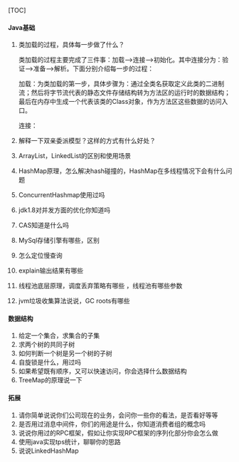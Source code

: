 [TOC]

#### Java基础

1. 类加载的过程，具体每一步做了什么？

   类加载的过程主要完成了三件事：加载-->连接-->初始化。其中连接分为：验证-->准备-->解析。下面分别介绍每一步的过程：

   加载：为类加载的第一步，具体步骤为：通过全类名获取定义此类的二进制流；然后将字节流代表的静态文件存储结构转为方法区的运行时的数据结构；最后在内存中生成一个代表该类的Class对象，作为方法区这些数据的访问入口。

   连接：


2. 解释一下双亲委派模型？这样的方式有什么好处？

3. ArrayList，LinkedList的区别和使用场景

4. HashMap原理，怎么解决hash碰撞的，HashMap在多线程情况下会有什么问题

5. ConcurrentHashmap使用过吗

6. jdk1.8对并发方面的优化你知道吗

7. CAS知道是什么吗

8. MySql存储引擎有哪些，区别

9. 怎么定位慢查询

10. explain输出结果有哪些

11. 线程池底层原理，调度丢弃策略有哪些 ，线程池有哪些参数

12. jvm垃圾收集算法说说，GC roots有哪些

#### 数据结构

1. 给定一个集合，求集合的子集
2. 求两个树的共同子树
3. 如何判断一个树是另一个树的子树
4. 自旋锁是什么，用过吗
5. 如果希望既有顺序，又可以快速访问，你会选择什么数据结构
6. TreeMap的原理说一下

#### 拓展

1. 请你简单说说你们公司现在的业务，会问你一些你的看法，是否看好等等
2. 是否用过消息中间件，你们的用途是什么，你知道消费者组的概念吗
3. 说说你用过的RPC框架，假如让你实现RPC框架的序列化部分你会怎么做
4. 使用java实现tps统计，聊聊你的思路
5. 说说LinkedHashMap